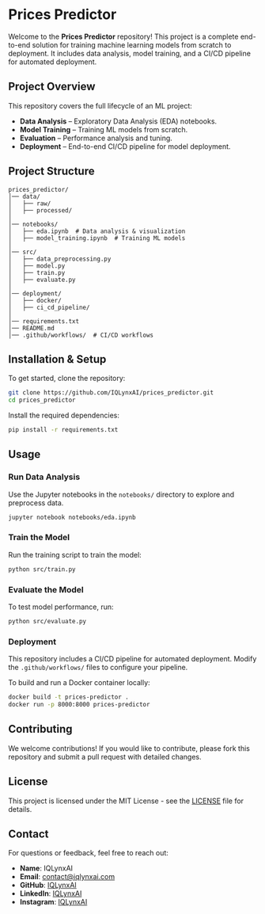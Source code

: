 # **Prices Predictor**

Welcome to the **Prices Predictor** repository! This project is a complete end-to-end solution for training machine learning models from scratch to deployment. It includes data analysis, model training, and a CI/CD pipeline for automated deployment.

## **Project Overview**

This repository covers the full lifecycle of an ML project:
- **Data Analysis** – Exploratory Data Analysis (EDA) notebooks.
- **Model Training** – Training ML models from scratch.
- **Evaluation** – Performance analysis and tuning.
- **Deployment** – End-to-end CI/CD pipeline for model deployment.

## **Project Structure**

```
prices_predictor/
│── data/
│   ├── raw/
│   ├── processed/
│
│── notebooks/
│   ├── eda.ipynb  # Data analysis & visualization
│   ├── model_training.ipynb  # Training ML models
│
│── src/
│   ├── data_preprocessing.py
│   ├── model.py
│   ├── train.py
│   ├── evaluate.py
│
│── deployment/
│   ├── docker/
│   ├── ci_cd_pipeline/
│
│── requirements.txt
│── README.md
│── .github/workflows/  # CI/CD workflows
```

## **Installation & Setup**

To get started, clone the repository:

```bash
git clone https://github.com/IQLynxAI/prices_predictor.git
cd prices_predictor
```

Install the required dependencies:

```bash
pip install -r requirements.txt
```

## **Usage**

### **Run Data Analysis**
Use the Jupyter notebooks in the `notebooks/` directory to explore and preprocess data.

```bash
jupyter notebook notebooks/eda.ipynb
```

### **Train the Model**
Run the training script to train the model:

```bash
python src/train.py
```

### **Evaluate the Model**
To test model performance, run:

```bash
python src/evaluate.py
```

### **Deployment**
This repository includes a CI/CD pipeline for automated deployment. Modify the `.github/workflows/` files to configure your pipeline.

To build and run a Docker container locally:

```bash
docker build -t prices-predictor .
docker run -p 8000:8000 prices-predictor
```

## **Contributing**

We welcome contributions! If you would like to contribute, please fork this repository and submit a pull request with detailed changes.

## **License**

This project is licensed under the MIT License - see the [LICENSE](LICENSE) file for details.

## **Contact**

For questions or feedback, feel free to reach out:

- **Name**: IQLynxAI
- **Email**: [contact@iqlynxai.com](mailto:contact@iqlynxai.com)
- **GitHub**: [IQLynxAI](https://github.com/IQLynxAI)
- **LinkedIn**: [IQLynxAI](https://www.linkedin.com/company/iqlynxai/)
- **Instagram**: [IQLynxAI](https://www.instagram.com/iqlynx.ai/)
